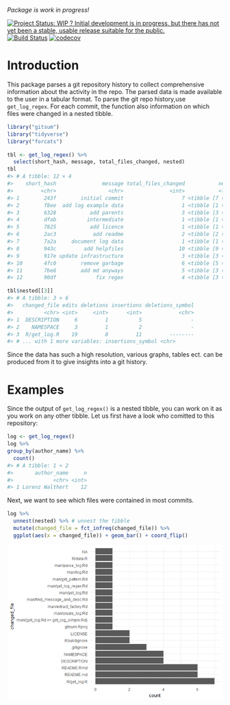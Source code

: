 
<!-- README.md is generated from README.Rmd. Please edit that file -->
*Package is work in progress!*

[![Project Status: WIP ? Initial development is in progress, but there has not yet been a stable, usable release suitable for the public.](http://www.repostatus.org/badges/latest/wip.svg)](http://www.repostatus.org/#wip) [![Build Status](https://travis-ci.org/lorenzwalthert/gitsum.svg?branch=master)](https://travis-ci.org/lorenzwalthert/gitsum) [![codecov](https://codecov.io/gh/lorenzwalthert/gitsum/branch/master/graph/badge.svg)](https://codecov.io/gh/lorenzwalthert/gitsum)

Introduction
============

This package parses a git repository history to collect comprehensive information about the activity in the repo. The parsed data is made available to the user in a tabular format. To parse the git repo history,use `get_log_regex`. For each commit, the function also information on which files were changed in a nested tibble.

``` r
library("gitsum")
library("tidyverse")
library("forcats")
```

``` r
tbl <- get_log_regex() %>%
  select(short_hash, message, total_files_changed, nested)
tbl 
#> # A tibble: 12 × 4
#>    short_hash               message total_files_changed           nested
#>         <chr>                 <chr>               <int>           <list>
#> 1        243f        initial commit                   7 <tibble [7 × 6]>
#> 2        f8ee  add log example data                   1 <tibble [1 × 6]>
#> 3        6328           add parents                   3 <tibble [3 × 6]>
#> 4        dfab          intermediate                   1 <tibble [1 × 6]>
#> 5        7825           add licence                   1 <tibble [1 × 6]>
#> 6        2ac3            add readme                   2 <tibble [2 × 6]>
#> 7        7a2a     document log data                   1 <tibble [1 × 6]>
#> 8        943c         add helpfiles                  10 <tibble [9 × 6]>
#> 9        917e update infrastructure                   3 <tibble [3 × 6]>
#> 10       4fc0        remove garbage                   6 <tibble [5 × 6]>
#> 11       7be6        add md anyways                   5 <tibble [3 × 6]>
#> 12       90df             fix regex                   4 <tibble [3 × 6]>
```

``` r
tbl$nested[[3]]
#> # A tibble: 3 × 6
#>   changed_file edits deletions insertions deletions_symbol
#>          <chr> <int>     <int>      <int>            <chr>
#> 1  DESCRIPTION     6         1          5                -
#> 2    NAMESPACE     3         1          2                -
#> 3  R/get_log.R    19         8         11         --------
#> # ... with 1 more variables: insertions_symbol <chr>
```

Since the data has such a high resolution, various graphs, tables ect. can be produced from it to give insights into a git history.

Examples
========

Since the output of `get_log_regex()` is a nested tibble, you can work on it as you work on any other tibble. Let us first have a look who comitted to this repository:

``` r
log <- get_log_regex()
log %>%
group_by(author_name) %>%
  count()
#> # A tibble: 1 × 2
#>       author_name     n
#>             <chr> <int>
#> 1 Lorenz Walthert    12
```

Next, we want to see which files were contained in most commits.

``` r
log %>%
  unnest(nested) %>% # unnest the tibble
  mutate(changed_file = fct_infreq(changed_file)) %>%
  ggplot(aes(x = changed_file)) + geom_bar() + coord_flip()
```

![](README-ggplot1-1.png)
